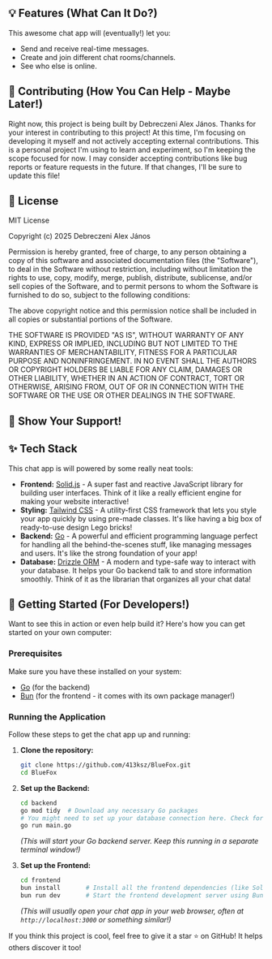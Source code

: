 ## 💡 Features (What Can It Do?)

This awesome chat app will (eventually!) let you:

* Send and receive real-time messages.
* Create and join different chat rooms/channels.
* See who else is online.

## 🤝 Contributing (How You Can Help - Maybe Later!)

Right now, this project is being built by Debreczeni Alex János.
Thanks for your interest in contributing to this project! At this time, I'm focusing on developing it myself and not actively accepting external contributions. This is a personal project I'm using to learn and experiment, so I'm keeping the scope focused for now. I may consider accepting contributions like bug reports or feature requests in the future. If that changes, I'll be sure to update this file!

## 📄 License

MIT License

Copyright (c) 2025 Debreczeni Alex János

Permission is hereby granted, free of charge, to any person obtaining a copy
of this software and associated documentation files (the "Software"), to deal
in the Software without restriction, including without limitation the rights
to use, copy, modify, merge, publish, distribute, sublicense, and/or sell
copies of the Software, and to permit persons to whom the Software is
furnished to do so, subject to the following conditions:

The above copyright notice and this permission notice shall be included in all
copies or substantial portions of the Software.

THE SOFTWARE IS PROVIDED "AS IS", WITHOUT WARRANTY OF ANY KIND, EXPRESS OR
IMPLIED, INCLUDING BUT NOT LIMITED TO THE WARRANTIES OF MERCHANTABILITY,
FITNESS FOR A PARTICULAR PURPOSE AND NONINFRINGEMENT. IN NO EVENT SHALL THE
AUTHORS OR COPYRIGHT HOLDERS BE LIABLE FOR ANY CLAIM, DAMAGES OR OTHER
LIABILITY, WHETHER IN AN ACTION OF CONTRACT, TORT OR OTHERWISE, ARISING FROM,
OUT OF OR IN CONNECTION WITH THE SOFTWARE OR THE USE OR OTHER DEALINGS IN THE
SOFTWARE.

## 🎉 Show Your Support!

## ✨ Tech Stack

This chat app is will powered by some really neat tools:

* **Frontend:** [Solid.js](https://www.solidjs.com/) - A super fast and reactive JavaScript library for building user interfaces. Think of it like a really efficient engine for making your website interactive!
* **Styling:** [Tailwind CSS](https://tailwindcss.com/) - A utility-first CSS framework that lets you style your app quickly by using pre-made classes. It's like having a big box of ready-to-use design Lego bricks!
* **Backend:** [Go](https://go.dev/) - A powerful and efficient programming language perfect for handling all the behind-the-scenes stuff, like managing messages and users. It's like the strong foundation of your app!
* **Database:** [Drizzle ORM](https://orm.drizzle.team/) - A modern and type-safe way to interact with your database. It helps your Go backend talk to and store information smoothly. Think of it as the librarian that organizes all your chat data!

## 🚀 Getting Started (For Developers!)

Want to see this in action or even help build it? Here's how you can get started on your own computer:

### Prerequisites

Make sure you have these installed on your system:

* [Go](https://go.dev/doc/install) (for the backend)
* [Bun](https://bun.sh/docs/installation) (for the frontend - it comes with its own package manager!)

### Running the Application

Follow these steps to get the chat app up and running:

1.  **Clone the repository:**
    ```bash
    git clone https://github.com/413ksz/BlueFox.git
    cd BlueFox
    ```

2.  **Set up the Backend:**
    ```bash
    cd backend
    go mod tidy  # Download any necessary Go packages
    # You might need to set up your database connection here. Check for a config file!
    go run main.go
    ```
    *(This will start your Go backend server. Keep this running in a separate terminal window!)*

3.  **Set up the Frontend:**
    ```bash
    cd frontend
    bun install       # Install all the frontend dependencies (like Solid.js and Tailwind) using Bun!
    bun run dev       # Start the frontend development server using Bun!
    ```
    *(This will usually open your chat app in your web browser, often at `http://localhost:3000` or something similar!)*

If you think this project is cool, feel free to give it a star ⭐ on GitHub! It helps others discover it too!
